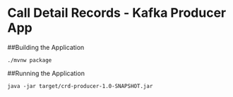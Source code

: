 # Call Detail Records - Kafka Producer App

##Building the Application

```
./mvnw package
```

##Running the Application

```
java -jar target/crd-producer-1.0-SNAPSHOT.jar
```